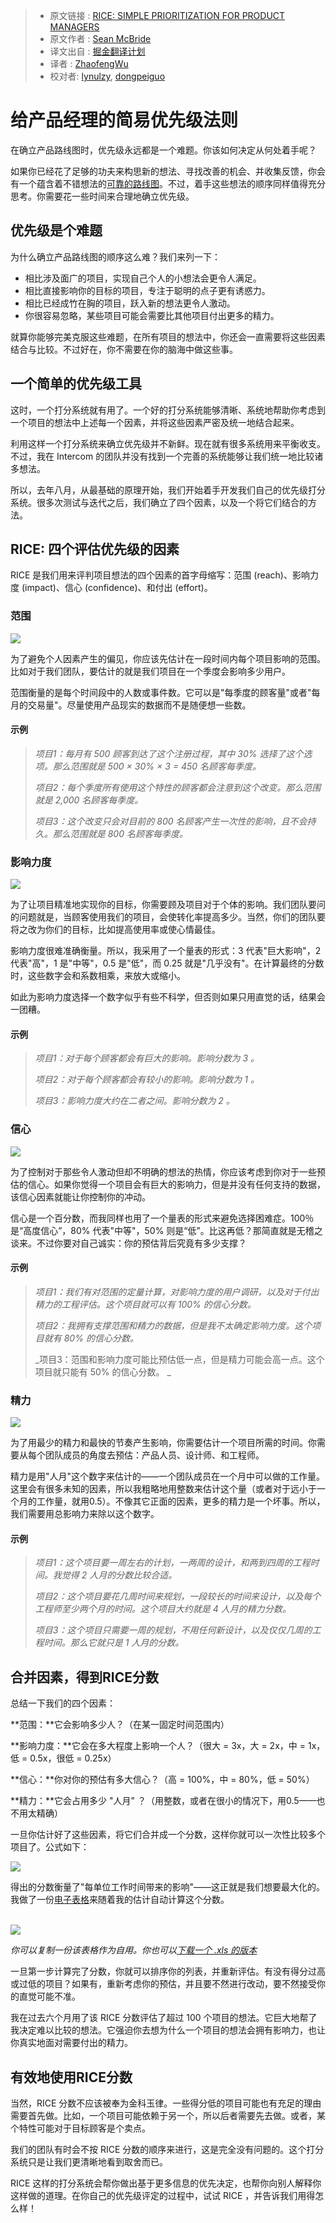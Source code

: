 >* 原文链接 : [RICE: SIMPLE PRIORITIZATION FOR PRODUCT MANAGERS](https://blog.intercom.io/rice-simple-prioritization-for-product-managers/)
>* 原文作者 : [Sean McBride](https://blog.intercom.io/author/smcbride/)
>* 译文出自 : [掘金翻译计划](https://github.com/xitu/gold-miner)
>* 译者 : [ZhaofengWu](https://github.com/ZhaofengWu)
>* 校对者: [lynulzy](https://github.com/lynulzy), [dongpeiguo](https://github.com/dongpeiguo)


# 给产品经理的简易优先级法则

在确立产品路线图时，优先级永远都是一个难题。你该如何决定从何处着手呢？

如果你已经花了足够的功夫来构思新的想法、寻找改善的机会、并收集反馈，你会有一个蕴含着不错想法的[可靠的路线图](httop://blog.intercom.io/where-do-product-roadmaps-come-from/)。不过，着手这些想法的顺序同样值得充分思考。你需要花一些时间来合理地确立优先级。



## 优先级是个难题


为什么确立产品路线图的顺序这么难？我们来列一下：

*   相比涉及面广的项目，实现自己个人的小想法会更令人满足。
*   相比直接影响你的目标的项目，专注于聪明的点子更有诱惑力。
*   相比已经成竹在胸的项目，跃入新的想法更令人激动。
*   你很容易忽略，某些项目可能会需要比其他项目付出更多的精力。

就算你能够完美克服这些难题，在所有项目的想法中，你还会一直需要将这些因素结合与比较。不过好在，你不需要在你的脑海中做这些事。



## 一个简单的优先级工具


这时，一个打分系统就有用了。一个好的打分系统能够清晰、系统地帮助你考虑到一个项目的想法中上述每一个因素，并将这些因素严密及统一地结合起来。


利用这样一个打分系统来确立优先级并不新鲜。现在就有很多系统用来平衡收支。不过，我在 Intercom 的团队并没有找到一个完善的系统能够让我们统一地比较诸多想法。


所以，去年八月，从最基础的原理开始，我们开始着手开发我们自己的优先级打分系统。很多次测试与迭代之后，我们确立了四个因素，以及一个将它们结合的方法。



## RICE: 四个评估优先级的因素

RICE 是我们用来评判项目想法的四个因素的首字母缩写：范围 (reach)、影响力度 (impact)、信心 (confidence)、和付出 (effort)。



### 范围


![](https://blog.intercomassets.com/wp-content/uploads/2016/03/15031653/Reach.png)


为了避免个人因素产生的偏见，你应该先估计在一段时间内每个项目影响的范围。比如对于我们团队，要估计的就是我们项目在一个季度会影响多少用户。

范围衡量的是每个时间段中的人数或事件数。它可以是"每季度的顾客量"或者"每月的交易量"。尽量使用产品现实的数据而不是随便想一些数。

#### 示例

> _项目1：每月有 500 顾客到达了这个注册过程，其中 30% 选择了这个选项。那么范围就是 500 × 30% × 3 = 450 名顾客每季度。_
>
> _项目2：每个季度所有使用这个特性的顾客都会注意到这个改变。那么范围就是 2,000 名顾客每季度。_
>
> _项目3：这个改变只会对目前的 800 名顾客产生一次性的影响，且不会持久。那么范围就是 800 名顾客每季度。_



### 影响力度


![](https://blog.intercomassets.com/wp-content/uploads/2016/03/15030742/impact.png)

为了让项目精准地实现你的目标，你需要顾及项目对于个体的影响。我们团队要问的问题就是，当顾客使用我们的项目，会使转化率提高多少。当然，你们的团队要将之改为你们的目标，比如提高使用率或使心情最佳。

影响力度很难准确衡量。所以，我采用了一个量表的形式：3 代表"巨大影响"，2 代表"高"，1 是"中等"，0.5 是"低"，而 0.25 就是"几乎没有"。在计算最终的分数时，这些数字会和系数相乘，来放大或缩小。

如此为影响力度选择一个数字似乎有些不科学，但否则如果只用直觉的话，结果会一团糟。

#### 示例

> _项目1：对于每个顾客都会有巨大的影响。影响分数为 3 。_
>
> _项目2：对于每个顾客都会有较小的影响。影响分数为 1 。_
>
> _项目3：影响力度大约在二者之间。影响分数为 2 。_

### 

### 信心

![](https://blog.intercomassets.com/wp-content/uploads/2016/03/15030748/confidence.png)

为了控制对于那些令人激动但却不明确的想法的热情，你应该考虑到你对于一些预估的信心。如果你觉得一个项目会有巨大的影响力，但是并没有任何支持的数据，该信心因素就能让你控制你的冲动。

信心是一个百分数，而我同样也用了一个量表的形式来避免选择困难症。100％ 是“高度信心”，80% 代表"中等"，50% 则是“低”。比这再低？那简直就是无稽之谈来。不过你要对自己诚实：你的预估背后究竟有多少支撑？

#### 示例

> _项目1：我们有对范围的定量计算，对影响力度的用户调研，以及对于付出精力的工程评估。这个项目就可以有 100% 的信心分数。_
>
> _项目2：我拥有支撑范围和精力的数据，但是我不太确定影响力度。这个项目就有 80% 的信心分数。_
>
> _项目3：范围和影响力度可能比预估低一点，但是精力可能会高一点。这个项目就只能有 50% 的信心分数。 _

### 

### 精力

![](https://blog.intercomassets.com/wp-content/uploads/2016/03/15030800/effort.png)

为了用最少的精力和最快的节奏产生影响，你需要估计一个项目所需的时间。你需要从每个团队成员的角度去预估：产品人员、设计师、和工程师。

精力是用"人月"这个数字来估计的——一个团队成员在一个月中可以做的工作量。这里会有很多未知的因素，所以我粗略地用整数来估计这个量（或者对于远小于一个月的工作量，就用0.5）。不像其它正面的因素，更多的精力是一个坏事。所以，我们需要用总影响力来除以这个数字。



#### 示例

> _项目1：这个项目要一周左右的计划，一两周的设计，和两到四周的工程时间。我觉得 2 人月的分数比较合适。_
>
> _项目2：这个项目要花几周时间来规划，一段较长的时间来设计，以及每个工程师至少两个月的时间。这个项目大约就是 4 人月的精力分数。_
>
> _项目3：这个项目只需要一周的规划，不用任何新设计，以及仅仅几周的工程时间。那么它就只是 1 人月的分数。_



## 合并因素，得到RICE分数

总结一下我们的四个因素：

**范围：**它会影响多少人？（在某一固定时间范围内）

**影响力度：**它会在多大程度上影响一个人？（很大 = 3x，大 = 2x，中 = 1x，低 = 0.5x，很低 = 0.25x）

**信心：**你对你的预估有多大信心？（高 = 100%，中 = 80%，低 = 50%）

**精力：**它会占用多少 "人月" ？（用整数，或者在很小的情况下，用0.5——也不用太精确）

一旦你估计好了这些因素，将它们合并成一个分数，这样你就可以一次性比较多个项目了。公式如下：

![](https://blog.intercomassets.com/wp-content/uploads/2016/03/15030740/formula.png)

得出的分数衡量了"每单位工作时间带来的影响"——这正就是我们想要最大化的。我做了一份[电子表格](https://docs.google.com/spreadsheets/d/12BY8jlCPOVav1KFocIx-wruLjO-TVE2tpLO-oFM3SDA/edit#gid=0)来随着我的估计自动计算这个分数。

[  
![](https://blog.intercomassets.com/wp-content/uploads/2016/03/15032115/spreadsheet-screenshot.png)](https://docs.google.com/spreadsheets/d/12BY8jlCPOVav1KFocIx-wruLjO-TVE2tpLO-oFM3SDA/edit#gid=0)

_你可以复制一份该表格作为自用。你也可以[下载一个 .xls 的版本](https://blog.intercomassets.com/wp-content/uploads/2016/03/15033140/RICE-scoring-example-spreadsheet-1.xlsx)_

一旦第一步计算完了分数，你就可以排序你的列表，并重新评估。有没有得分过高或过低的项目？如果有，重新考虑你的预估，并且要不然进行改动，要不然接受你的直觉可能不准。

我在过去六个月用了该 RICE 分数评估了超过 100 个项目的想法。它巨大地帮了我决定难以比较的想法。它强迫你去想为什么一个项目的想法会拥有影响力，也让你真实地面对需要付出的精力。



## 有效地使用RICE分数

当然，RICE 分数不应该被奉为金科玉律。一些得分低的项目可能也有充足的理由需要首先做。比如，一个项目可能依赖于另一个，所以后者需要先去做。或者，某个特性可能对于目标顾客是个卖点。

我们的团队有时会不按 RICE 分数的顺序来进行，这是完全没有问题的。这个打分系统只是让我们更清晰地看到取舍而已。

RICE 这样的打分系统会帮你做出基于更多信息的优先决定，也帮你向别人解释你这样做的道理。在你自己的优先级评定的过程中，试试 RICE ，并告诉我们用得怎么样！
